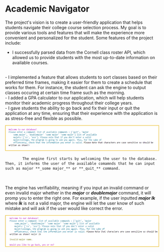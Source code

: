 # Academic Navigator 
The project's vision is to create a user-friendly application that helps students navigate their college course selection process. My goal is to provide various tools and features that will make the experience more convenient and personalized for the student. Some features of the project include:
<br>
- I successfully parsed data from the Cornell class roster API, which allowed us to provide students with the most up-to-date information on available courses. 
<br>
- I implemented a feature that allows students to sort classes based on their preferred time frames, making it easier for them to create a schedule that works for them. For instance, the student can ask the engine to output classes occuring at certain time frame such as the morning.
<br>
- I added a GPA calculator to our application, which will help students monitor their academic progress throughout their college years. <br>
- I gave students the ability to go back and fix their input or quit the application at any time, ensuring that their experience with the application is as stress-free and flexible as possible. <br>
</p><img src="images/frst_ocaml.png" id="rcimage" alt="Custom Kitchen Drawing" class="center" style="max-width:100%;border:2px solid #F1D16C;"> 
<p>
	
            The engine first starts by welcoming the user to the database. Then, it informs the user of the available comamnds that he can input such as major **_some major_** or **_quit_** command.
<br><br>
            The engine has verifiability, meaning if you input an invalid command or even invalid major whether in the **_major_** or **_doublemajor_** command, it will promp you to enter the right one. 
		  For example, if the user inputted **_major lk_** where **_lk_** is not a valid major, the engine will let the user know of such mistake and will ask if the user would like correct the error. 
	  </p><img src="images/scnd_ocaml.png" id="rcimage" alt="Custom Kitchen Drawing" class="center"
            style="max-width:100%;border:2px solid #F1D16C;">
          <p>

